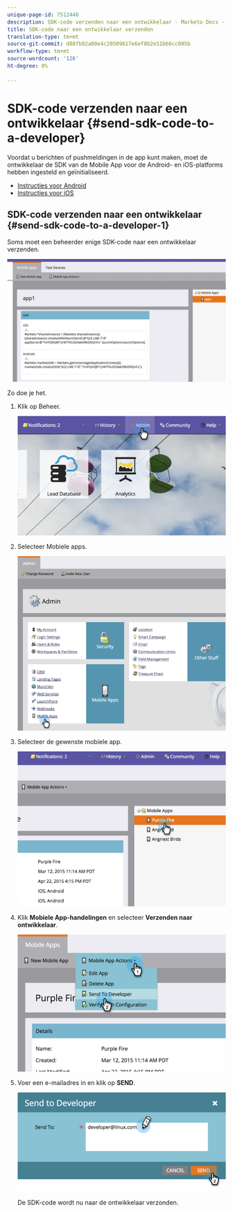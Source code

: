 ```yaml
---
unique-page-id: 7512448
description: SDK-code verzenden naar een ontwikkelaar - Marketo Docs - Productdocumentatie
title: SDK-code naar een ontwikkelaar verzenden
translation-type: tm+mt
source-git-commit: d88fb92a00e4c20509617e6ef8b2e51b66cc085b
workflow-type: tm+mt
source-wordcount: '126'
ht-degree: 0%

---
```



# SDK-code verzenden naar een ontwikkelaar {#send-sdk-code-to-a-developer}

Voordat u berichten of pushmeldingen in de app kunt maken, moet de ontwikkelaar de SDK van de Mobile App voor de Android- en iOS-platforms hebben ingesteld en geïnitialiseerd.

* [Instructies voor Android](http://developers.marketo.com/documentation/mobile/installation-instructions-on-android/)
* [Instructies voor iOS](http://developers.marketo.com/documentation/mobile/installation-instructions-on-ios/)

## SDK-code verzenden naar een ontwikkelaar {#send-sdk-code-to-a-developer-1}

Soms moet een beheerder enige SDK-code naar een ontwikkelaar verzenden.

![](assets/image2016-3-9-16-3a24-3a14.png)

Zo doe je het.

1. Klik op Beheer.

   ![](assets/image2015-4-22-16-3a12-3a32.png)

1. Selecteer Mobiele apps.

   ![](assets/image2015-4-22-16-3a14-3a29.png)

1. Selecteer de gewenste mobiele app.

   ![](assets/image2015-4-22-16-3a33-3a19.png)

1. Klik **Mobiele App-handelingen** en selecteer **Verzenden naar ontwikkelaar**.

   ![](assets/image2015-4-22-17-3a13-3a30.png)

1. Voer een e-mailadres in en klik op **SEND**.

   ![](assets/image2015-4-22-18-3a51-3a54.png)

   De SDK-code wordt nu naar de ontwikkelaar verzonden.

